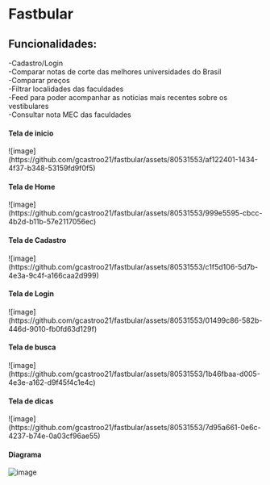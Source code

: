 <h1>Fastbular</h1>

<h2>Funcionalidades:</h2>

-Cadastro/Login
<br>
-Comparar notas de corte das melhores universidades do Brasil
<br>
-Comparar preços
<br>
-Filtrar localidades das faculdades
<br>
-Feed para poder acompanhar as noticias mais recentes sobre os vestibulares
<br>
-Consultar nota MEC das faculdades 

<h4>Tela de inicio</h4>
![image](https://github.com/gcastroo21/fastbular/assets/80531553/af122401-1434-4f37-b348-53159fd9f0f5)
<h4>Tela de Home</h4>
![image](https://github.com/gcastroo21/fastbular/assets/80531553/999e5595-cbcc-4b2d-b11b-57e2117056ec)
<h4>Tela de Cadastro</h4>
![image](https://github.com/gcastroo21/fastbular/assets/80531553/c1f5d106-5d7b-4e3a-9c4f-a166caa2d999)
<h4>Tela de Login</h4>
![image](https://github.com/gcastroo21/fastbular/assets/80531553/01499c86-582b-446d-9010-fb0fd63d129f)
<h4>Tela de busca</h4>
![image](https://github.com/gcastroo21/fastbular/assets/80531553/1b46fbaa-d005-4e3e-a162-d9f45f4c1e4c)
<h4>Tela de dicas</h4>
![image](https://github.com/gcastroo21/fastbular/assets/80531553/7d95a661-0e6c-4237-b74e-0a03cf96ae55)
<h4>Diagrama</h4>

![image](https://github.com/gcastroo21/fastibular/assets/80531553/211165e9-f579-471b-b5b3-81cf4f3232df)







